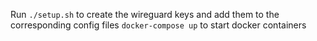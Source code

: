 Run `./setup.sh` to create the wireguard keys and add them to the corresponding config files
`docker-compose up` to start docker containers
